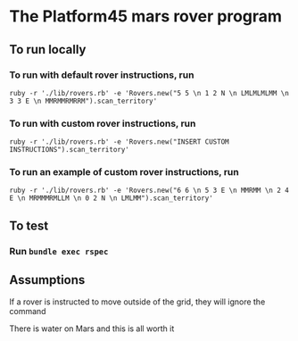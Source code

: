 # The Platform45 mars rover program

## To run locally

### To run with default rover instructions, run

`ruby -r './lib/rovers.rb' -e 'Rovers.new("5 5 \n 1 2 N \n LMLMLMLMM \n 3 3 E \n MMRMMRMRRM").scan_territory' `

### To run with custom rover instructions, run

`ruby -r './lib/rovers.rb' -e 'Rovers.new("INSERT CUSTOM INSTRUCTIONS").scan_territory' `

### To run an example of custom rover instructions, run

`ruby -r './lib/rovers.rb' -e 'Rovers.new("6 6 \n 5 3 E \n MMRMM \n 2 4 E \n MRMMMRMLLM \n 0 2 N \n LMLMM").scan_territory' `

## To test

### Run `bundle exec rspec`

## Assumptions

If a rover is instructed to move outside of the grid, they will ignore the command

There is water on Mars and this is all worth it
